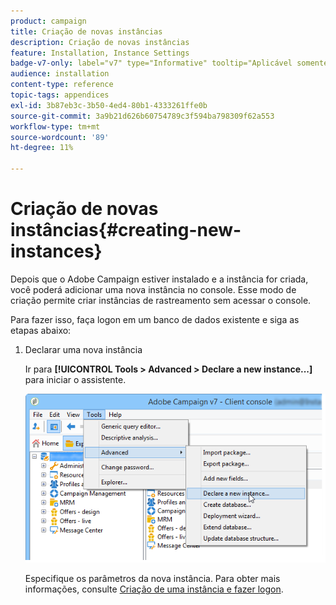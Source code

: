 ```yaml
---
product: campaign
title: Criação de novas instâncias
description: Criação de novas instâncias
feature: Installation, Instance Settings
badge-v7-only: label="v7" type="Informative" tooltip="Aplicável somente ao Campaign Classic v7"
audience: installation
content-type: reference
topic-tags: appendices
exl-id: 3b87eb3c-3b50-4ed4-80b1-4333261ffe0b
source-git-commit: 3a9b21d626b60754789c3f594ba798309f62a553
workflow-type: tm+mt
source-wordcount: '89'
ht-degree: 11%

---
```


# Criação de novas instâncias{#creating-new-instances}



Depois que o Adobe Campaign estiver instalado e a instância for criada, você poderá adicionar uma nova instância no console. Esse modo de criação permite criar instâncias de rastreamento sem acessar o console.

Para fazer isso, faça logon em um banco de dados existente e siga as etapas abaixo:

1. Declarar uma nova instância

   Ir para **[!UICONTROL Tools > Advanced > Declare a new instance...]** para iniciar o assistente.

   ![](assets/s_ncs_install_declare_instance_menu.png)

   Especifique os parâmetros da nova instância. Para obter mais informações, consulte [Criação de uma instância e fazer logon](../../installation/using/creating-an-instance-and-logging-on.md).
